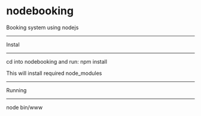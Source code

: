 nodebooking
===========

Booking system using nodejs


************************
Instal
************************
cd into nodebooking and run:
 npm install
 
This will install required node_modules

************************
Running
************************
node bin/www
